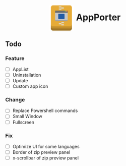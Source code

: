 # <div align="center"><img style="vertical-align:middle" src="./src/assets/appporter.svg" width="80" height="80"> AppPorter</div>

## Todo

### Feature

- [ ] AppList
- [ ] Uninstallation
- [ ] Update
- [ ] Custom app icon

### Change

- [ ] Replace Powershell commands
- [ ] Small Window
- [ ] Fullscreen

### Fix

- [ ] Optimize UI for some languages
- [ ] Border of zip preview panel
- [ ] x-scrollbar of zip preview panel
